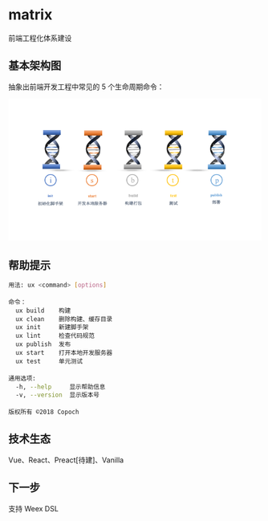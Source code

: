 # matrix

前端工程化体系建设

## 基本架构图

抽象出前端开发工程中常见的 5 个生命周期命令：

![基本架构图](assets/basic.png)

## 帮助提示

```bash
用法: ux <command> [options]

命令：
  ux build    构建
  ux clean    删除构建、缓存目录
  ux init     新建脚手架
  ux lint     检查代码规范
  ux publish  发布
  ux start    打开本地开发服务器
  ux test     单元测试

通用选项:
  -h, --help     显示帮助信息                                             [布尔]
  -v, --version  显示版本号                                               [布尔]

版权所有 ©2018 Copoch
```

## 技术生态

Vue、React、Preact[待建]、Vanilla

## 下一步

支持 Weex DSL
